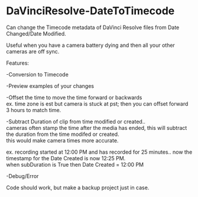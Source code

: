 # DaVinciResolve-DateToTimecode

Can change the Timecode metadata of DaVinci Resolve files from Date Changed/Date Modified.

Useful when you have a camera battery dying and then all your other cameras are off sync.

Features: 


-Conversion to Timecode


-Preview examples of your changes


-Offset the time to move the time forward or backwards  
ex. time zone is est but camera is stuck at pst; then you can offset forward 3 hours to match time.


-Subtract Duration of clip from time modified or created..  
cameras often stamp the time after the media has ended, this will subtract the duration from the time modifed or created.  
this would make camera times more accurate.    

ex. recording started at 12:00 PM and has recorded for 25 minutes.. now the timestamp for the Date Created is now 12:25 PM.   
when subDuration is True then Date Created = 12:00 PM


-Debug/Error


Code should work, but make a backup project just in case.
